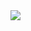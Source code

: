 <img src="https://github-readme-stats.vercel.app/api?username=ThatCrispyToast&theme=dark" align="center">
